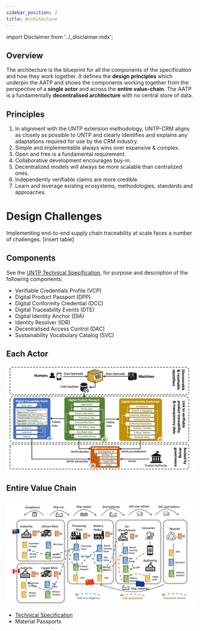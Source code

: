```yaml
---
sidebar_position: 2
title: Architecture
---
```


import Disclaimer from '../\_disclaimer.mdx';

<Disclaimer />

## Overview

The architecture is the blueprint for all the components of the specification and how they work together. It defines the **design principles** which underpin the AATP and shows the components working together from the perspective of a **single actor** and across the **entire value-chain**. The AATP is a fundamentally **decentralised architecture** with no central store of data.

## Principles

1. In alignment with the UNTP extension methodology, UNTP-CRM aligns as closely as possible to UNTP and clearly identifies and explains any adaptations required for use by the CRM industry.
2. Simple and implementable always wins over expansive & complex.
3. Open and free is a fundamental requirement.
4. Collaborative development encourages buy-in.
5. Decentralized models will always be more scalable than centralized ones.
6. Independently verifiable claims are more credible.
7. Learn and leverage existing ecosystems, methodologies, standards and approaches.

# Design Challenges​

Implementing end-to-end supply chain traceability at scale faces a number of challenges.
[insert table]

## Components

See the [UNTP Technical Specification](https://uncefact.github.io/spec-untp/docs/specification/), for purpose and description of the following components:

* Verifiable Credentials Profile (VCP)
* Digital Product Passport (DPP)
* Digital Conformity Credential (DCC)
* Digital Traceability Events (DTE)
* Digital Identity Anchor (DIA)
* Identity Resolver (IDR)
* Decentralised Access Control (DAC)
* Sustainability Vocabulary Catalog (SVC)

## Each Actor

![Architecture for issuer](Architecture-actor.png)

## Entire Value Chain

![Architecture for verifier](Architecture-chain.png)

* [Technical Specification](https://uncefact.github.io/project-crm/docs/specification/)
* Material Passports
